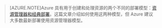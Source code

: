 > [AZURE.NOTE]Azure 具有用于创建和处理资源的两个不同的部署模型：[资源管理器和经典部署](/documentation/articles/resource-manager-deployment-model)。这篇文章介绍如何使用这两种模型，但 Azure 建议大多数最新部署使用资源管理器模型。

<!---HONumber=79-->